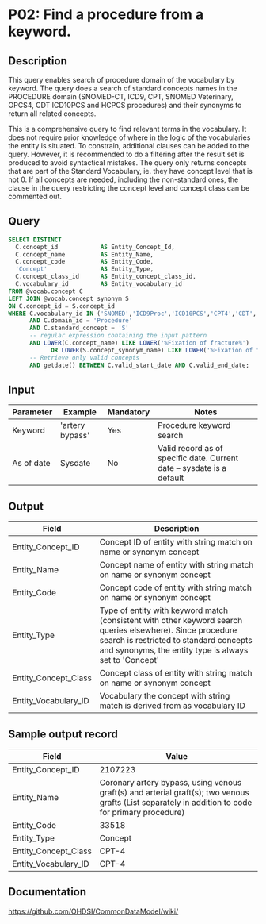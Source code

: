 <!---
Group:procedure
Name:P02 Find a procedure from a keyword.
Author:Patrick Ryan
CDM Version: 5.0
-->

# P02: Find a procedure from a keyword.

## Description
This query enables search of procedure domain of the vocabulary by keyword. 
The query does a search of standard concepts names in the PROCEDURE domain (SNOMED-CT, ICD9, CPT, SNOMED Veterinary, OPCS4, 
CDT ICD10PCS and HCPCS procedures) and their synonyms to return all related concepts.

This is a comprehensive query to find relevant terms in the vocabulary. 
It does not require prior knowledge of where in the logic of the vocabularies the entity is situated. 
To constrain, additional clauses can be added to the query. However, it is recommended to do a filtering after the result 
set is produced to avoid syntactical mistakes.
The query only returns concepts that are part of the Standard Vocabulary, ie. they have concept level that is not 0. 
If all concepts are needed, including the non-standard ones, the clause in the query restricting the concept level and 
concept class can be commented out.

## Query
```sql
SELECT DISTINCT
  C.concept_id            AS Entity_Concept_Id,
  C.concept_name          AS Entity_Name,
  C.concept_code          AS Entity_Code,
  'Concept'               AS Entity_Type,
  C.concept_class_id      AS Entity_concept_class_id,
  C.vocabulary_id         AS Entity_vocabulary_id
FROM @vocab.concept C
LEFT JOIN @vocab.concept_synonym S 
ON C.concept_id = S.concept_id
WHERE C.vocabulary_id IN ('SNOMED','ICD9Proc','ICD10PCS','CPT4','CDT','HCPCS','SNOMED Veterinary','OPCS4')
      AND C.domain_id = 'Procedure'
      AND C.standard_concept = 'S'
      -- regular expression containing the input pattern
      AND LOWER(C.concept_name) LIKE LOWER('%Fixation of fracture%')
            OR LOWER(S.concept_synonym_name) LIKE LOWER('%Fixation of fracture%')
      -- Retrieve only valid concepts
      AND getdate() BETWEEN C.valid_start_date AND C.valid_end_date;
```

## Input

| Parameter |  Example |  Mandatory |  Notes |
| --- | --- | --- | --- |
|  Keyword |  'artery bypass' |  Yes | Procedure keyword search |
|  As of date |  Sysdate |  No | Valid record as of specific date. Current date – sysdate is a default |

## Output

|  Field |  Description |
| --- | --- |
|  Entity_Concept_ID |  Concept ID of entity with string match on name or synonym concept |
|  Entity_Name |  Concept name of entity with string match on name or synonym concept |
|  Entity_Code |  Concept code of entity with string match on name or synonym concept |
|  Entity_Type |  Type of entity with keyword match (consistent with other keyword search queries elsewhere). Since procedure search is restricted to standard concepts and synonyms, the entity type is always set to 'Concept' |
|  Entity_Concept_Class |  Concept class of entity with string match on name or synonym concept |
|  Entity_Vocabulary_ID |  Vocabulary the concept with string match is derived from as vocabulary ID |

## Sample output record

| Field |  Value |
| --- | --- |
|  Entity_Concept_ID |  2107223 |
|  Entity_Name |  Coronary artery bypass, using venous graft(s) and arterial graft(s); two venous grafts (List separately in addition to code for primary procedure) |
|  Entity_Code |  33518 |
|  Entity_Type |  Concept |
|  Entity_Concept_Class |  CPT-4 |
|  Entity_Vocabulary_ID |  CPT-4 |



## Documentation
https://github.com/OHDSI/CommonDataModel/wiki/
